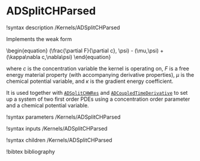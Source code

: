 # ADSplitCHParsed

!syntax description /Kernels/ADSplitCHParsed

Implements the weak form

\begin{equation}
(\frac{\partial F}{\partial c}, \psi) - (\mu,\psi) + (\kappa\nabla c,\nabla\psi)
\end{equation}

where $c$ is the concentration variable the kernel is operating on, $F$ is a
free energy material property (with accompanying derivative properties), $\mu$
is the chemical potential variable, and $\kappa$ is the gradient energy
coefficient.

It is used together with [`ADSplitCHWRes`](/ADSplitCHWRes.md) and
[`ADCoupledTimeDerivative`](/ADCoupledTimeDerivative.md) to set up a system of
two first order PDEs using a concentration order parameter and a chemical
potential variable.

!syntax parameters /Kernels/ADSplitCHParsed

!syntax inputs /Kernels/ADSplitCHParsed

!syntax children /Kernels/ADSplitCHParsed

!bibtex bibliography
